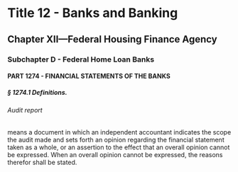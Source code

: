 
# Title 12 - Banks and Banking
## Chapter XII—Federal Housing Finance Agency
### Subchapter D - Federal Home Loan Banks
#### PART 1274 - FINANCIAL STATEMENTS OF THE BANKS
##### § 1274.1 Definitions.
###### Audit report

means a document in which an independent accountant indicates the scope the audit made and sets forth an opinion regarding the financial statement taken as a whole, or an assertion to the effect that an overall opinion cannot be expressed. When an overall opinion cannot be expressed, the reasons therefor shall be stated.
